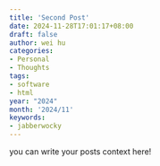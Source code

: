 ```yaml
---
title: 'Second Post'
date: 2024-11-28T17:01:17+08:00
draft: false
author: wei hu
categories:
- Personal
- Thoughts
tags:
- software
- html
year: "2024"
month: '2024/11'
keywords:
- jabberwocky
---
```


you can write your posts context here!
<!--more-->
